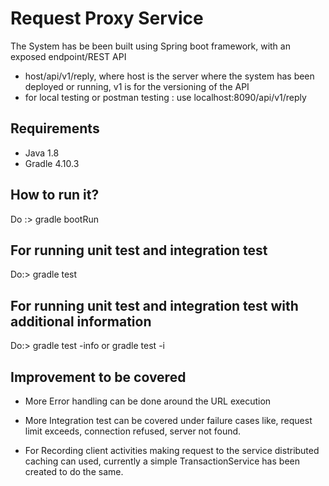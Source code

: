 # Request Proxy Service

The System has be been built using Spring boot framework, with an exposed endpoint/REST API  
* host/api/v1/reply, where host is the server where the system has been deployed or running, v1 is for the versioning of the API
* for local testing or postman testing : use localhost:8090/api/v1/reply 

## Requirements

* Java 1.8
* Gradle 4.10.3

## How to run it?
Do :> gradle bootRun

## For running unit test and integration test

Do:> gradle test

## For running unit test and integration test with additional information

Do:> gradle test -info or gradle test -i

## Improvement to be covered

* More Error handling can be done around the URL execution

* More Integration test can be covered under failure cases like, request limit exceeds, 
  connection refused, server not found.

* For Recording client activities making request to the service distributed caching can used, 
  currently a simple TransactionService has been created to do the same.  
  
  
  
  

